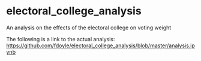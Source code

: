 # electoral_college_analysis
An analysis on the effects of the electoral college on voting weight

The following is a link to the actual analysis:
https://github.com/fdoyle/electoral_college_analysis/blob/master/analysis.ipynb
